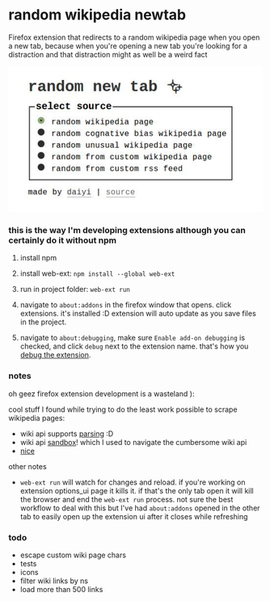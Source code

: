 # random wikipedia newtab
Firefox extension that redirects to a random wikipedia page when you open a new tab, because when you're opening a new tab you're looking for a distraction and that distraction might as well be a weird fact

![babbys first firefox extension](./promo/screenshot.jpg)

### this is the way I'm developing extensions although you can certainly do it without npm

1. install npm

2. install web-ext: `npm install --global web-ext`

3. run in project folder: `web-ext run`

4. navigate to `about:addons` in the firefox window that opens. click extensions. it's installed :D extension will auto update as you save files in the project.

5. navigate to `about:debugging`, make sure `Enable add-on debugging` is checked, and click `debug` next to the extension name. that's how you [debug the extension](https://developer.mozilla.org/en-US/Add-ons/Add-on_Debugger).

### notes

oh geez firefox extension development is a wasteland ):

cool stuff I found while trying to do the least work possible to scrape wikipedia pages:

- wiki api supports [parsing](https://www.mediawiki.org/wiki/API:Parsing_wikitext) :D
- wiki api [sandbox](https://www.mediawiki.org/wiki/Special:ApiSandbox)!  which I used to navigate the cumbersome wiki api
- [nice](https://en.wikipedia.org/w/api.php?action=query&titles=List_of_cognitive_biases&format=json&prop=links&pllimit=10000)

other notes

- `web-ext run` will watch for changes and reload. if you're working on extension options_ui page it kills it. if that's the only tab open it will kill the browser and end the `web-ext run` process. not sure the best workflow to deal with this but I've had `about:addons` opened in the other tab to easily open up the extension ui after it closes while refreshing


### todo

- escape custom wiki page chars
- tests
- icons
- filter wiki links by ns
- load more than 500 links
